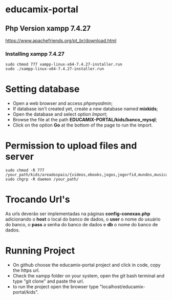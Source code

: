 # educamix-portal

## Php Version xampp 7.4.27
https://www.apachefriends.org/pt_br/download.html

### Installing xampp 7.4.27
```
sudo chmod 777 xampp-linux-x64-7.4.27-installer.run
sudo ./xampp-linux-x64-7.4.27-installer.run
```

# Setting database
* Open a web browser and access *phpmyadmin*;
* If database isn't created yet, create a new database named **mixkids**;
* Open the database and select option *Import*;
* Browse the file at the path **EDUCAMIX-PORTAL/kids/banco_mysql**;
* Click on the option **Go** at the bottom of the page to run the import.

# Permission to upload files and server
```
sudo chmod -R 777 /your_path/kids/areadospais/{videos,ebooks,jogos,jogorfid,mundos,musicas,avatar}
sudo chgrp -R daemon /your_path/
```

# Trocando Url's
As urls deverão ser implementadas na páginas **config-conexao.php** adicionando o **host** o local do banco de dados, o **user** o nome do usuário do banco, o **pass** a senha do banco de dados e **db** o nome do banco de dados.

# Running Project
* On github choose the educamix-portal project and click in code, copy the https url.
* Check the xampp folder on your system, open the git bash terminal and type "git clone" and paste the url.
* to run the project open the browser type "localhost/educamix-portal/kids".